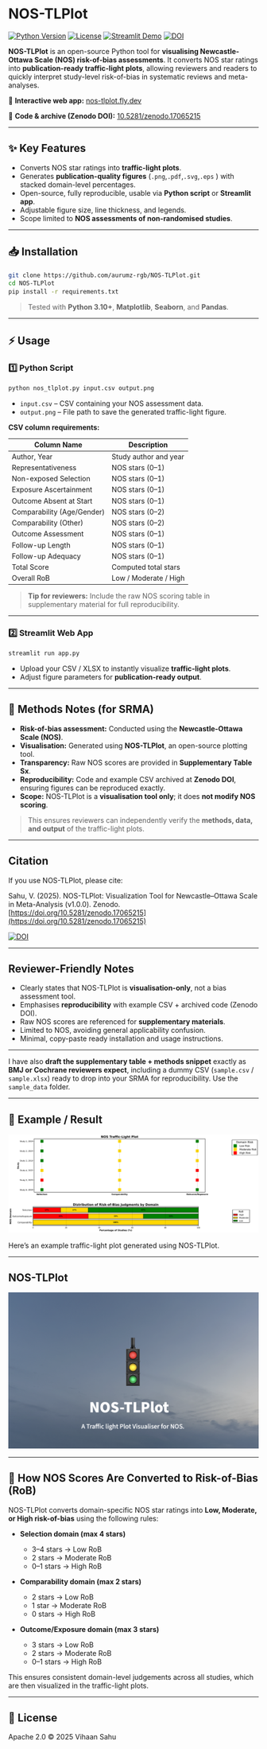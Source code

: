 # NOS-TLPlot 

[![Python Version](https://img.shields.io/badge/python-3.10+-blue)](https://www.python.org/)
[![License](https://img.shields.io/badge/License-Apache_2.0-blue.svg)](https://opensource.org/licenses/Apache-2.0)
[![Streamlit Demo](https://img.shields.io/badge/Streamlit-Demo-orange)](https://nos-tlplot.streamlit.app)
[![DOI](https://zenodo.org/badge/DOI/10.5281/zenodo.17065215.svg)](https://doi.org/10.5281/zenodo.17065215)



**NOS-TLPlot** is an open-source Python tool for **visualising Newcastle-Ottawa Scale (NOS) risk-of-bias assessments**.
It converts NOS star ratings into **publication-ready traffic-light plots**, allowing reviewers and readers to quickly interpret study-level risk-of-bias in systematic reviews and meta-analyses.

🔗 **Interactive web app:** [nos-tlplot.fly.dev](https://nos-tlplot.fly.dev)

📂 **Code & archive (Zenodo DOI):** [10.5281/zenodo.17065215](https://doi.org/10.5281/zenodo.17065215)

---

## ✨ Key Features

* Converts NOS star ratings into **traffic-light plots**.
* Generates **publication-quality figures** (`.png`,`.pdf`,`.svg`,`.eps` ) with stacked domain-level percentages.
* Open-source, fully reproducible, usable via **Python script** or **Streamlit app**.
* Adjustable figure size, line thickness, and legends.
* Scope limited to **NOS assessments of non-randomised studies**.

---

## 📥 Installation

```bash
git clone https://github.com/aurumz-rgb/NOS-TLPlot.git
cd NOS-TLPlot
pip install -r requirements.txt
```

> Tested with **Python 3.10+**, **Matplotlib**, **Seaborn**, and **Pandas**.

---

## ⚡ Usage

### 1️⃣ Python Script

```bash
python nos_tlplot.py input.csv output.png
```

* `input.csv` – CSV containing your NOS assessment data.
* `output.png` – File path to save the generated traffic-light figure.

**CSV column requirements:**

| Column Name                | Description           |
| -------------------------- | --------------------- |
| Author, Year               | Study author and year |
| Representativeness         | NOS stars (0–1)       |
| Non-exposed Selection      | NOS stars (0–1)       |
| Exposure Ascertainment     | NOS stars (0–1)       |
| Outcome Absent at Start    | NOS stars (0–1)       |
| Comparability (Age/Gender) | NOS stars (0–2)       |
| Comparability (Other)      | NOS stars (0–2)       |
| Outcome Assessment         | NOS stars (0–1)       |
| Follow-up Length           | NOS stars (0–1)       |
| Follow-up Adequacy         | NOS stars (0–1)       |
| Total Score                | Computed total stars  |
| Overall RoB                | Low / Moderate / High |

> **Tip for reviewers:** Include the raw NOS scoring table in supplementary material for full reproducibility.

---

### 2️⃣ Streamlit Web App

```bash
streamlit run app.py
```

* Upload your CSV / XLSX to instantly visualize **traffic-light plots**.
* Adjust figure parameters for **publication-ready output**.

---

## 📖 Methods Notes (for SRMA)

* **Risk-of-bias assessment:** Conducted using the **Newcastle-Ottawa Scale (NOS)**.
* **Visualisation:** Generated using **NOS-TLPlot**, an open-source plotting tool.
* **Transparency:** Raw NOS scores are provided in **Supplementary Table Sx**.
* **Reproducibility:** Code and example CSV archived at **Zenodo DOI**, ensuring figures can be reproduced exactly.
* **Scope:** NOS-TLPlot is a **visualisation tool only**; it does **not modify NOS scoring**.

> This ensures reviewers can independently verify the **methods, data, and output** of the traffic-light plots.

---

## Citation

If you use NOS-TLPlot, please cite:

Sahu, V. (2025). NOS-TLPlot: Visualization Tool for Newcastle–Ottawa Scale in Meta-Analysis (v1.0.0). Zenodo. [https://doi.org/10.5281/zenodo.17065215](https://doi.org/10.5281/zenodo.17065215)

[![DOI](https://zenodo.org/badge/DOI/10.5281/zenodo.17065215.svg)](https://doi.org/10.5281/zenodo.17065215)


---

## Reviewer-Friendly Notes

* Clearly states that NOS-TLPlot is **visualisation-only**, not a bias assessment tool.
* Emphasises **reproducibility** with example CSV + archived code (Zenodo DOI).
* Raw NOS scores are referenced for **supplementary materials**.
* Limited to NOS, avoiding general applicability confusion.
* Minimal, copy-paste ready installation and usage instructions.

---

I have also **draft the supplementary table + methods snippet** exactly as **BMJ or Cochrane reviewers expect**, including a dummy CSV (`sample.csv` / `sample.xlsx`) ready to drop into your SRMA for reproducibility.
Use the `sample_data` folder.

---

## 📸 Example / Result


![Example Result](example/result.png)

Here’s an example traffic-light plot generated using NOS-TLPlot.

---

## NOS-TLPlot

![Preview](assets/preview.png)



---

## 🔹 How NOS Scores Are Converted to Risk-of-Bias (RoB)

NOS-TLPlot converts domain-specific NOS star ratings into **Low, Moderate, or High risk-of-bias** using the following rules:

* **Selection domain (max 4 stars)**  
  * 3–4 stars → Low RoB  
  * 2 stars → Moderate RoB  
  * 0–1 stars → High RoB  

* **Comparability domain (max 2 stars)**  
  * 2 stars → Low RoB  
  * 1 star → Moderate RoB  
  * 0 stars → High RoB  

* **Outcome/Exposure domain (max 3 stars)**  
  * 3 stars → Low RoB  
  * 2 stars → Moderate RoB  
  * 0–1 stars → High RoB  

This ensures consistent domain-level judgements across all studies, which are then visualized in the traffic-light plots.

---

## 📄 License

Apache 2.0 © 2025 Vihaan Sahu